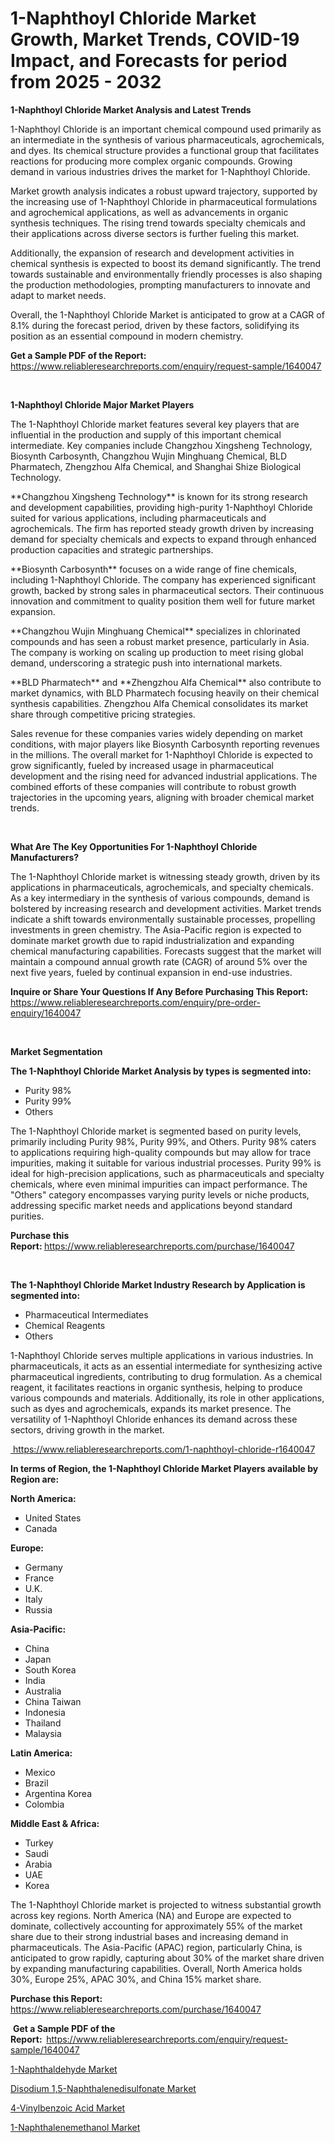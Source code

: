 <p><h1>1-Naphthoyl Chloride Market Growth, Market Trends, COVID-19 Impact, and Forecasts for period from 2025 - 2032</h1></p><p><strong>1-Naphthoyl Chloride Market Analysis and Latest Trends</strong></p>
<p><p>1-Naphthoyl Chloride is an important chemical compound used primarily as an intermediate in the synthesis of various pharmaceuticals, agrochemicals, and dyes. Its chemical structure provides a functional group that facilitates reactions for producing more complex organic compounds. Growing demand in various industries drives the market for 1-Naphthoyl Chloride.</p><p>Market growth analysis indicates a robust upward trajectory, supported by the increasing use of 1-Naphthoyl Chloride in pharmaceutical formulations and agrochemical applications, as well as advancements in organic synthesis techniques. The rising trend towards specialty chemicals and their applications across diverse sectors is further fueling this market. </p><p>Additionally, the expansion of research and development activities in chemical synthesis is expected to boost its demand significantly. The trend towards sustainable and environmentally friendly processes is also shaping the production methodologies, prompting manufacturers to innovate and adapt to market needs. </p><p>Overall, the 1-Naphthoyl Chloride Market is anticipated to grow at a CAGR of 8.1% during the forecast period, driven by these factors, solidifying its position as an essential compound in modern chemistry.</p></p>
<p><strong>Get a Sample PDF of the Report:&nbsp;</strong> <a href="https://www.reliableresearchreports.com/enquiry/request-sample/1640047?utm_campaign=34&utm_medium=2&utm_source=Github&utm_content=ia&utm_term=01022025&utm_id=1-naphthoyl-chloride">https://www.reliableresearchreports.com/enquiry/request-sample/1640047</a></p>
<p>&nbsp;</p>
<p><strong>1-Naphthoyl Chloride Major Market Players</strong></p>
<p><p>The 1-Naphthoyl Chloride market features several key players that are influential in the production and supply of this important chemical intermediate. Key companies include Changzhou Xingsheng Technology, Biosynth Carbosynth, Changzhou Wujin Minghuang Chemical, BLD Pharmatech, Zhengzhou Alfa Chemical, and Shanghai Shize Biological Technology.</p><p>**Changzhou Xingsheng Technology** is known for its strong research and development capabilities, providing high-purity 1-Naphthoyl Chloride suited for various applications, including pharmaceuticals and agrochemicals. The firm has reported steady growth driven by increasing demand for specialty chemicals and expects to expand through enhanced production capacities and strategic partnerships.</p><p>**Biosynth Carbosynth** focuses on a wide range of fine chemicals, including 1-Naphthoyl Chloride. The company has experienced significant growth, backed by strong sales in pharmaceutical sectors. Their continuous innovation and commitment to quality position them well for future market expansion.</p><p>**Changzhou Wujin Minghuang Chemical** specializes in chlorinated compounds and has seen a robust market presence, particularly in Asia. The company is working on scaling up production to meet rising global demand, underscoring a strategic push into international markets.</p><p>**BLD Pharmatech** and **Zhengzhou Alfa Chemical** also contribute to market dynamics, with BLD Pharmatech focusing heavily on their chemical synthesis capabilities. Zhengzhou Alfa Chemical consolidates its market share through competitive pricing strategies.</p><p>Sales revenue for these companies varies widely depending on market conditions, with major players like Biosynth Carbosynth reporting revenues in the millions. The overall market for 1-Naphthoyl Chloride is expected to grow significantly, fueled by increased usage in pharmaceutical development and the rising need for advanced industrial applications. The combined efforts of these companies will contribute to robust growth trajectories in the upcoming years, aligning with broader chemical market trends.</p></p>
<p>&nbsp;</p>
<p><strong>What Are The Key Opportunities For 1-Naphthoyl Chloride Manufacturers?</strong></p>
<p><p>The 1-Naphthoyl Chloride market is witnessing steady growth, driven by its applications in pharmaceuticals, agrochemicals, and specialty chemicals. As a key intermediary in the synthesis of various compounds, demand is bolstered by increasing research and development activities. Market trends indicate a shift towards environmentally sustainable processes, propelling investments in green chemistry. The Asia-Pacific region is expected to dominate market growth due to rapid industrialization and expanding chemical manufacturing capabilities. Forecasts suggest that the market will maintain a compound annual growth rate (CAGR) of around 5% over the next five years, fueled by continual expansion in end-use industries.</p></p>
<p><strong>Inquire or Share Your Questions If Any Before Purchasing This Report:</strong> <a href="https://www.reliableresearchreports.com/enquiry/pre-order-enquiry/1640047?utm_campaign=34&utm_medium=2&utm_source=Github&utm_content=ia&utm_term=01022025&utm_id=1-naphthoyl-chloride">https://www.reliableresearchreports.com/enquiry/pre-order-enquiry/1640047</a></p>
<p>&nbsp;</p>
<p><strong>Market Segmentation</strong></p>
<p><strong>The 1-Naphthoyl Chloride Market Analysis by types is segmented into:</strong></p>
<p><ul><li>Purity 98%</li><li>Purity 99%</li><li>Others</li></ul></p>
<p><p>The 1-Naphthoyl Chloride market is segmented based on purity levels, primarily including Purity 98%, Purity 99%, and Others. Purity 98% caters to applications requiring high-quality compounds but may allow for trace impurities, making it suitable for various industrial processes. Purity 99% is ideal for high-precision applications, such as pharmaceuticals and specialty chemicals, where even minimal impurities can impact performance. The "Others" category encompasses varying purity levels or niche products, addressing specific market needs and applications beyond standard purities.</p></p>
<p><strong>Purchase this Report:&nbsp;</strong><a href="https://www.reliableresearchreports.com/purchase/1640047?utm_campaign=34&utm_medium=2&utm_source=Github&utm_content=ia&utm_term=01022025&utm_id=1-naphthoyl-chloride">https://www.reliableresearchreports.com/purchase/1640047</a></p>
<p>&nbsp;</p>
<p><strong>The 1-Naphthoyl Chloride Market Industry Research by Application is segmented into:</strong></p>
<p><ul><li>Pharmaceutical Intermediates</li><li>Chemical Reagents</li><li>Others</li></ul></p>
<p><p>1-Naphthoyl Chloride serves multiple applications in various industries. In pharmaceuticals, it acts as an essential intermediate for synthesizing active pharmaceutical ingredients, contributing to drug formulation. As a chemical reagent, it facilitates reactions in organic synthesis, helping to produce various compounds and materials. Additionally, its role in other applications, such as dyes and agrochemicals, expands its market presence. The versatility of 1-Naphthoyl Chloride enhances its demand across these sectors, driving growth in the market.</p></p>
<p><a href="https://www.reliableresearchreports.com/1-naphthoyl-chloride-r1640047?utm_campaign=34&utm_medium=2&utm_source=Github&utm_content=ia&utm_term=01022025&utm_id=1-naphthoyl-chloride">&nbsp;https://www.reliableresearchreports.com/1-naphthoyl-chloride-r1640047</a></p>
<p><strong>In terms of Region, the 1-Naphthoyl Chloride Market Players available by Region are:</strong></p>
<p>
    <p> <strong> North America: </strong>
        <ul>
            <li>United States</li>
            <li>Canada</li>
        </ul>
        </p> 
    <p> <strong> Europe: </strong>
        <ul>
            <li>Germany</li>
            <li>France</li>
            <li>U.K.</li>
            <li>Italy</li>
            <li>Russia</li>
        </ul>
        </p> 
    <p> <strong> Asia-Pacific: </strong>
        <ul>
            <li>China</li>
            <li>Japan</li>
            <li>South Korea</li>
            <li>India</li>
            <li>Australia</li>
            <li>China Taiwan</li>
            <li>Indonesia</li>
            <li>Thailand</li>
            <li>Malaysia</li>
        </ul>
        </p> 
    <p> <strong> Latin America: </strong>
        <ul>
            <li>Mexico</li>
            <li>Brazil</li>
            <li>Argentina Korea</li>
            <li>Colombia</li>
        </ul>
        </p> 
    <p> <strong> Middle East & Africa: </strong>
        <ul>
            <li>Turkey</li>
            <li>Saudi</li>
            <li>Arabia</li>
            <li>UAE</li>
            <li>Korea</li>
        </ul>
    </p>
    </p>
<p><p>The 1-Naphthoyl Chloride market is projected to witness substantial growth across key regions. North America (NA) and Europe are expected to dominate, collectively accounting for approximately 55% of the market share due to their strong industrial bases and increasing demand in pharmaceuticals. The Asia-Pacific (APAC) region, particularly China, is anticipated to grow rapidly, capturing about 30% of the market share driven by expanding manufacturing capabilities. Overall, North America holds 30%, Europe 25%, APAC 30%, and China 15% market share.</p></p>
<p><strong>Purchase this Report: </strong><a href="https://www.reliableresearchreports.com/purchase/1640047?utm_campaign=34&utm_medium=2&utm_source=Github&utm_content=ia&utm_term=01022025&utm_id=1-naphthoyl-chloride">https://www.reliableresearchreports.com/purchase/1640047</a></p>
<p>&nbsp;<strong>Get a Sample PDF of the Report:&nbsp;&nbsp;</strong><a href="https://www.reliableresearchreports.com/enquiry/request-sample/1640047?utm_campaign=34&utm_medium=2&utm_source=Github&utm_content=ia&utm_term=01022025&utm_id=1-naphthoyl-chloride">https://www.reliableresearchreports.com/enquiry/request-sample/1640047</a></p>
<p><strong></strong></p>
<p><p><a href="https://github.com/itayjedhe/Market-Research-Report-List-1/blob/main/1-naphthaldehyde-market.md?utm_campaign=34&utm_medium=2&utm_source=Github&utm_content=ia&utm_term=01022025&utm_id=1-naphthoyl-chloride">1-Naphthaldehyde Market</a></p><p><a href="https://github.com/eusoffyhanty/Market-Research-Report-List-1/blob/main/disodium-15-naphthalenedisulfonate-market.md?utm_campaign=34&utm_medium=2&utm_source=Github&utm_content=ia&utm_term=01022025&utm_id=1-naphthoyl-chloride">Disodium 1,5-Naphthalenedisulfonate Market</a></p><p><a href="https://github.com/aksayvoogdt/Market-Research-Report-List-1/blob/main/4-vinylbenzoic-acid-market.md?utm_campaign=34&utm_medium=2&utm_source=Github&utm_content=ia&utm_term=01022025&utm_id=1-naphthoyl-chloride">4-Vinylbenzoic Acid Market</a></p><p><a href="https://github.com/guneycigdem35/Market-Research-Report-List-5/blob/main/1-naphthalenemethanol-market.md?utm_campaign=34&utm_medium=2&utm_source=Github&utm_content=ia&utm_term=01022025&utm_id=1-naphthoyl-chloride">1-Naphthalenemethanol Market</a></p></p>